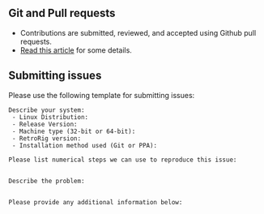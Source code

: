 ## Git and Pull requests
* Contributions are submitted, reviewed, and accepted using Github pull requests. 
* [Read this article](https://github.com/ProfessorKaos64/RetroRig/wiki/Helping-out) 
for some details.

## Submitting issues
Please use the following template for submitting issues:

```
Describe your system:
 - Linux Distribution:
 - Release Version:
 - Machine type (32-bit or 64-bit):
 - RetroRig version:
 - Installation method used (Git or PPA):

Please list numerical steps we can use to reproduce this issue:


Describe the problem:


Please provide any additional information below:


```

